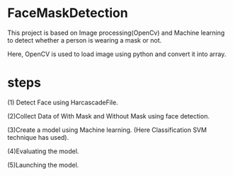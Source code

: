 # FaceMaskDetection
This project is based on Image processing(OpenCv) and Machine learning to detect whether a person is wearing a mask or not.

Here, OpenCV is used to load image using python and convert it into array.
# steps

(1) Detect Face using HarcascadeFile.

(2)Collect Data of With Mask and Without Mask using face detection.

(3)Create a model using Machine learning.
(Here Classification SVM technique has used).

(4)Evaluating the model.

(5)Launching the model.
